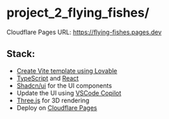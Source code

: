 # project_2_flying_fishes/

Cloudflare Pages URL: https://flying-fishes.pages.dev

## Stack:

- [Create Vite template using Lovable](https://lovable.dev)
- [TypeScript](https://www.typescriptlang.org/) and [React](https://reactjs.org/)
- [Shadcn/ui](https://ui.shadcn.com/) for the UI components
- Update the UI using [VSCode Copilot](https://marketplace.visualstudio.com/items?itemName=GitHub.copilot)
- [Three.js](https://threejs.org/) for 3D rendering
- Deploy on [Cloudflare Pages](https://pages.cloudflare.com/)
